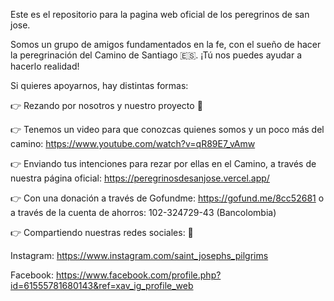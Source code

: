 Este es el repositorio para la pagina web oficial de los peregrinos de san jose.

Somos un grupo de amigos fundamentados en la fe, con el sueño de hacer la peregrinación del Camino de Santiago 🇪🇸. ¡Tú nos puedes ayudar a hacerlo realidad!

Si quieres apoyarnos, hay distintas formas:

👉 Rezando por nosotros y nuestro proyecto 🙏

👉 Tenemos un video para que conozcas quienes somos y un poco más del camino: https://www.youtube.com/watch?v=qR89E7_vAmw

👉 Enviando tus intenciones para rezar por ellas en el Camino, a través de nuestra página oficial: https://peregrinosdesanjose.vercel.app/

👉 Con una donación a través de Gofundme: https://gofund.me/8cc52681 o a través de la cuenta de ahorros: 102-324729-43 (Bancolombia)

👉 Compartiendo nuestras redes sociales: 📳

Instagram: https://www.instagram.com/saint_josephs_pilgrims

Facebook: https://www.facebook.com/profile.php?id=61555781680143&ref=xav_ig_profile_web
